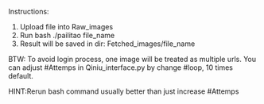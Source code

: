 Instructions:
1. Upload file into Raw_images
2. Run bash ./pailitao file_name
3. Result will be saved in dir: Fetched_images/file_name

BTW: To avoid login process, one image will be treated as multiple urls.
     You can adjust #Attemps in Qiniu_interface.py by change #loop, 10 times default.

HINT:Rerun bash command usually better than just increase #Attemps     
